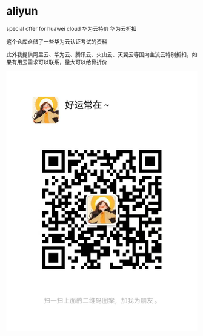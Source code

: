 # aliyun
special offer for huawei cloud  华为云特价 华为云折扣

这个仓库仓储了一些华为云认证考试的资料


此外我提供阿里云、华为云、腾讯云、火山云、天翼云等国内主流云特别折扣，如果有用云需求可以联系，量大可以给骨折价


![alt text](https://github.com/specialprice/huaweicloud/blob/main/QRcode.jpg)
